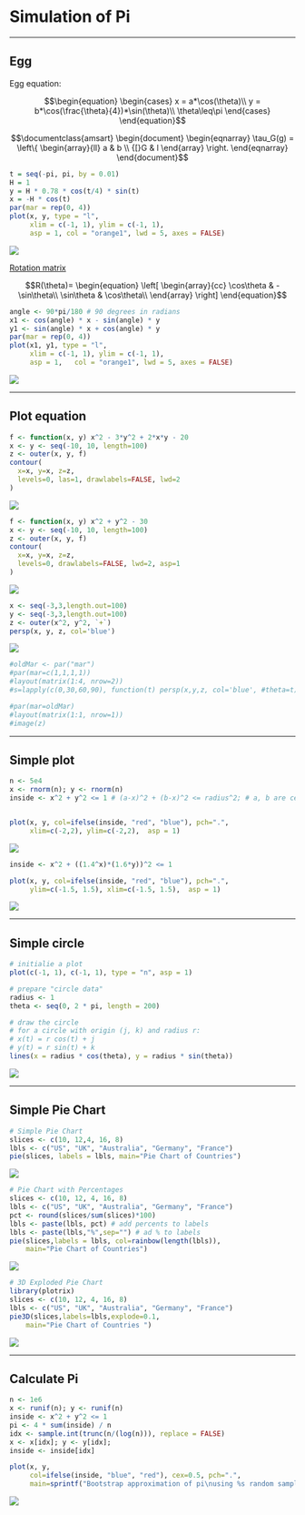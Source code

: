 # Simulation of Pi

****

## Egg

Egg equation: 

$$\begin{equation} \begin{cases} x = a*\cos(\theta)\\ y = b*\cos(\frac{\theta}{4})*\sin(\theta)\\
\theta\leq\pi \end{cases} \end{equation}$$

$$\documentclass{amsart} 
\begin{document}
\begin{eqnarray} 
\tau_G(g) = \left\{
            \begin{array}{ll}
            a & b \\
            {[}G & l
            \end{array}
            \right.
\end{eqnarray}
\end{document}$$


```r
t = seq(-pi, pi, by = 0.01)
H = 1
y = H * 0.78 * cos(t/4) * sin(t)
x = -H * cos(t)
par(mar = rep(0, 4))
plot(x, y, type = "l", 
     xlim = c(-1, 1), ylim = c(-1, 1), 
     asp = 1, col = "orange1", lwd = 5, axes = FALSE)
```

![](plot-simulation-of-pi_files/figure-html/plot-egg-1.png) 

[Rotation matrix](https://en.wikipedia.org/wiki/Rotation_matrix)

$$R(\theta)= \begin{equation} \left[
  \begin{array}{cc}
    \cos\theta & -\sin\theta\\
    \sin\theta & \cos\theta\\
  \end{array}
\right] \end{equation}$$



```r
angle <- 90*pi/180 # 90 degrees in radians
x1 <- cos(angle) * x - sin(angle) * y
y1 <- sin(angle) * x + cos(angle) * y
par(mar = rep(0, 4))
plot(x1, y1, type = "l", 
     xlim = c(-1, 1), ylim = c(-1, 1), 
     asp = 1,   col = "orange1", lwd = 5, axes = FALSE)
```

![](plot-simulation-of-pi_files/figure-html/plot-egg-rotate-1.png) 


****

## Plot equation


```r
f <- function(x, y) x^2 - 3*y^2 + 2*x*y - 20
x <- y <- seq(-10, 10, length=100)
z <- outer(x, y, f)
contour(
  x=x, y=x, z=z, 
  levels=0, las=1, drawlabels=FALSE, lwd=2
)
```

![](plot-simulation-of-pi_files/figure-html/plot-equation-1.png) 

```r
f <- function(x, y) x^2 + y^2 - 30
x <- y <- seq(-10, 10, length=100)
z <- outer(x, y, f)
contour(
  x=x, y=x, z=z, 
  levels=0, drawlabels=FALSE, lwd=2, asp=1
)
```

![](plot-simulation-of-pi_files/figure-html/plot-equation-2.png) 

```r
x <- seq(-3,3,length.out=100)
y <- seq(-3,3,length.out=100)
z <- outer(x^2, y^2, `+`)
persp(x, y, z, col='blue')
```

![](plot-simulation-of-pi_files/figure-html/plot-equation-3.png) 

```r
#oldMar <- par("mar")
#par(mar=c(1,1,1,1))
#layout(matrix(1:4, nrow=2))
#s=lapply(c(0,30,60,90), function(t) persp(x,y,z, col='blue', #theta=t))

#par(mar=oldMar)
#layout(matrix(1:1, nrow=1))
#image(z)
```

****

## Simple plot


```r
n <- 5e4 
x <- rnorm(n); y <- rnorm(n)
inside <- x^2 + y^2 <= 1 # (a-x)^2 + (b-x)^2 <= radius^2; # a, b are center point


plot(x, y, col=ifelse(inside, "red", "blue"), pch=".", 
     xlim=c(-2,2), ylim=c(-2,2),  asp = 1)
```

![](plot-simulation-of-pi_files/figure-html/simple-plot-1.png) 

```r
inside <- x^2 + ((1.4^x)*(1.6*y))^2 <= 1

plot(x, y, col=ifelse(inside, "red", "blue"), pch=".", 
     ylim=c(-1.5, 1.5), xlim=c(-1.5, 1.5),  asp = 1)
```

![](plot-simulation-of-pi_files/figure-html/simple-plot-2.png) 

****

## Simple circle


```r
# initialie a plot
plot(c(-1, 1), c(-1, 1), type = "n", asp = 1)

# prepare "circle data"
radius <- 1
theta <- seq(0, 2 * pi, length = 200)

# draw the circle
# for a circle with origin (j, k) and radius r:
# x(t) = r cos(t) + j      
# y(t) = r sin(t) + k
lines(x = radius * cos(theta), y = radius * sin(theta))
```

![](plot-simulation-of-pi_files/figure-html/simple-circle-1.png) 

****

## Simple Pie Chart


```r
# Simple Pie Chart
slices <- c(10, 12,4, 16, 8)
lbls <- c("US", "UK", "Australia", "Germany", "France")
pie(slices, labels = lbls, main="Pie Chart of Countries")
```

![](plot-simulation-of-pi_files/figure-html/simple-pie-char-1.png) 

```r
# Pie Chart with Percentages
slices <- c(10, 12, 4, 16, 8) 
lbls <- c("US", "UK", "Australia", "Germany", "France")
pct <- round(slices/sum(slices)*100)
lbls <- paste(lbls, pct) # add percents to labels 
lbls <- paste(lbls,"%",sep="") # ad % to labels 
pie(slices,labels = lbls, col=rainbow(length(lbls)),
  	main="Pie Chart of Countries")
```

![](plot-simulation-of-pi_files/figure-html/simple-pie-char-2.png) 

```r
# 3D Exploded Pie Chart
library(plotrix)
slices <- c(10, 12, 4, 16, 8) 
lbls <- c("US", "UK", "Australia", "Germany", "France")
pie3D(slices,labels=lbls,explode=0.1,
  	main="Pie Chart of Countries ")
```

![](plot-simulation-of-pi_files/figure-html/simple-pie-char-3.png) 

****

## Calculate Pi


```r
n <- 1e6
x <- runif(n); y <- runif(n)
inside <- x^2 + y^2 <= 1
pi <- 4 * sum(inside) / n
idx <- sample.int(trunc(n/(log(n))), replace = FALSE)
x <- x[idx]; y <- y[idx];
inside <- inside[idx]

plot(x, y, 
     col=ifelse(inside, "blue", "red"), cex=0.5, pch=".",  
     main=sprintf("Bootstrap approximation of pi\nusing %s random samples, pi ~ %1.5f", n, pi))
```

![](plot-simulation-of-pi_files/figure-html/simulation-pi-1.png) 
